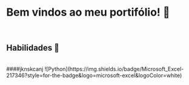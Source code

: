 <h1>Bem vindos ao meu portifólio! 👋</h1> 
<BR>
<h2>Habilidades 🎯</h2>
<BR>
####jknskcanj
![Python](https://img.shields.io/badge/Microsoft_Excel-217346?style=for-the-badge&logo=microsoft-excel&logoColor=white)&nbsp;
